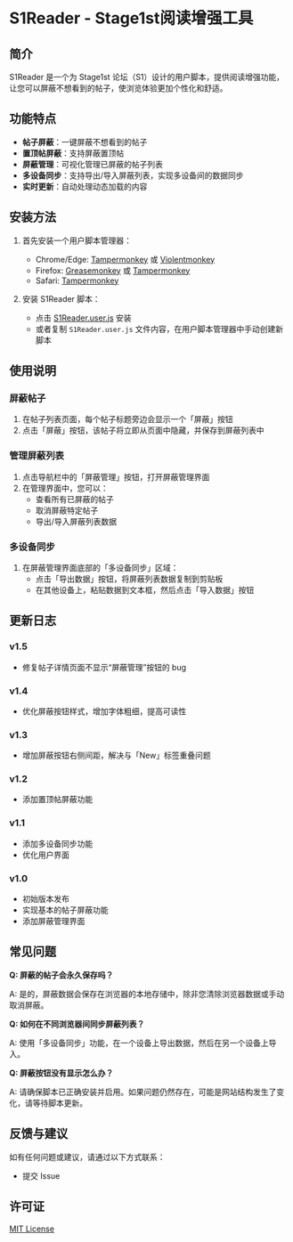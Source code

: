 # S1Reader - Stage1st阅读增强工具

## 简介

S1Reader 是一个为 Stage1st 论坛（S1）设计的用户脚本，提供阅读增强功能，让您可以屏蔽不想看到的帖子，使浏览体验更加个性化和舒适。

## 功能特点

- **帖子屏蔽**：一键屏蔽不想看到的帖子
- **置顶帖屏蔽**：支持屏蔽置顶帖
- **屏蔽管理**：可视化管理已屏蔽的帖子列表
- **多设备同步**：支持导出/导入屏蔽列表，实现多设备间的数据同步
- **实时更新**：自动处理动态加载的内容

## 安装方法

1. 首先安装一个用户脚本管理器：
   - Chrome/Edge: [Tampermonkey](https://www.tampermonkey.net/) 或 [Violentmonkey](https://violentmonkey.github.io/)
   - Firefox: [Greasemonkey](https://addons.mozilla.org/en-US/firefox/addon/greasemonkey/) 或 [Tampermonkey](https://www.tampermonkey.net/)
   - Safari: [Tampermonkey](https://www.tampermonkey.net/)

2. 安装 S1Reader 脚本：
   - 点击 [S1Reader.user.js](https://github.com/yourusername/S1Reader/raw/main/S1Reader.user.js) 安装
   - 或者复制 `S1Reader.user.js` 文件内容，在用户脚本管理器中手动创建新脚本

## 使用说明

### 屏蔽帖子

1. 在帖子列表页面，每个帖子标题旁边会显示一个「屏蔽」按钮
2. 点击「屏蔽」按钮，该帖子将立即从页面中隐藏，并保存到屏蔽列表中

### 管理屏蔽列表

1. 点击导航栏中的「屏蔽管理」按钮，打开屏蔽管理界面
2. 在管理界面中，您可以：
   - 查看所有已屏蔽的帖子
   - 取消屏蔽特定帖子
   - 导出/导入屏蔽列表数据

### 多设备同步

1. 在屏蔽管理界面底部的「多设备同步」区域：
   - 点击「导出数据」按钮，将屏蔽列表数据复制到剪贴板
   - 在其他设备上，粘贴数据到文本框，然后点击「导入数据」按钮

## 更新日志

### v1.5
- 修复帖子详情页面不显示“屏蔽管理”按钮的 bug

### v1.4
- 优化屏蔽按钮样式，增加字体粗细，提高可读性

### v1.3
- 增加屏蔽按钮右侧间距，解决与「New」标签重叠问题

### v1.2
- 添加置顶帖屏蔽功能

### v1.1
- 添加多设备同步功能
- 优化用户界面

### v1.0
- 初始版本发布
- 实现基本的帖子屏蔽功能
- 添加屏蔽管理界面

## 常见问题

**Q: 屏蔽的帖子会永久保存吗？**

A: 是的，屏蔽数据会保存在浏览器的本地存储中，除非您清除浏览器数据或手动取消屏蔽。

**Q: 如何在不同浏览器间同步屏蔽列表？**

A: 使用「多设备同步」功能，在一个设备上导出数据，然后在另一个设备上导入。

**Q: 屏蔽按钮没有显示怎么办？**

A: 请确保脚本已正确安装并启用。如果问题仍然存在，可能是网站结构发生了变化，请等待脚本更新。

## 反馈与建议

如有任何问题或建议，请通过以下方式联系：

- 提交 Issue

## 许可证

[MIT License](LICENSE)